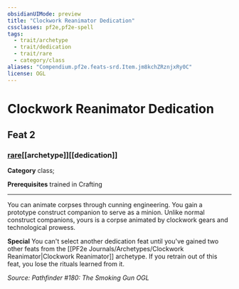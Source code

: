 ```yaml
---
obsidianUIMode: preview
title: "Clockwork Reanimator Dedication"
cssclasses: pf2e,pf2e-spell
tags:
  - trait/archetype
  - trait/dedication
  - trait/rare
  - category/class
aliases: "Compendium.pf2e.feats-srd.Item.jm8kchZRznjxRy0C"
license: OGL
---
```

# Clockwork Reanimator Dedication
## Feat 2
### [rare](rare "Rare Rarity Trait")[[archetype]][[dedication]]

**Category** class; 



**Prerequisites** trained in Crafting
* * *
You can animate corpses through cunning engineering. You gain a prototype construct companion to serve as a minion. Unlike normal construct companions, yours is a corpse animated by clockwork gears and technological prowess.

**Special** You can't select another dedication feat until you've gained two other feats from the [[PF2e Journals/Archetypes/Clockwork Reanimator|Clockwork Reanimator]] archetype. If you retrain out of this feat, you lose the rituals learned from it.

*Source: Pathfinder #180: The Smoking Gun*
*OGL*